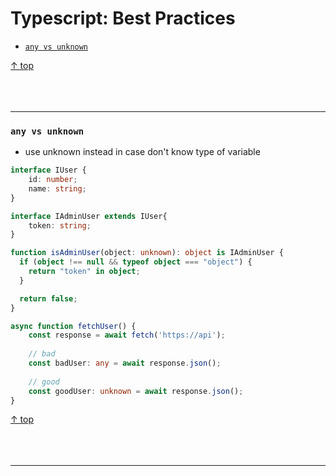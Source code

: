 # Typescript: Best Practices

- [`any vs unknown`](#any-vs-unknown)

[↑ top](#typescript-best-practices)
<br><br><br><br><hr>

### `any vs unknown`

- use unknown instead in case don't know type of variable

```typescript
interface IUser {
    id: number;
    name: string;
}

interface IAdminUser extends IUser{
    token: string;
}

function isAdminUser(object: unknown): object is IAdminUser {
  if (object !== null && typeof object === "object") {
    return "token" in object;
  }

  return false;
}

async function fetchUser() {
    const response = await fetch('https://api');
    
    // bad
    const badUser: any = await response.json();
    
    // good
    const goodUser: unknown = await response.json();
}
```

[↑ top](#typescript-best-practices)
<br><br><br><br><hr>
